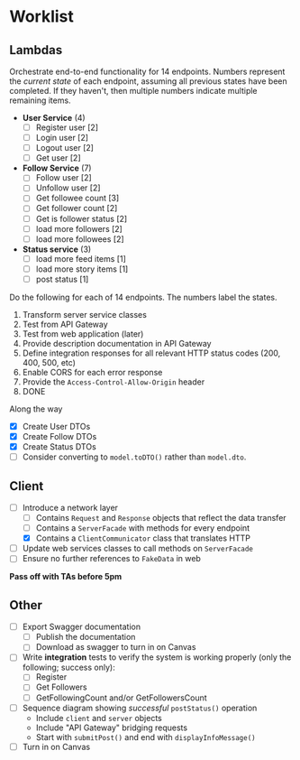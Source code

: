 # Worklist

## Lambdas

Orchestrate end-to-end functionality for 14 endpoints. Numbers represent the _current state_ of each endpoint, assuming all previous states have been completed. If they haven't, then multiple numbers indicate multiple remaining items.
* **User Service** (4)
  - [ ] Register user [2]
  - [ ] Login user [2]
  - [ ] Logout user [2]
  - [ ] Get user [2]
* **Follow Service** (7)
  - [ ] Follow user [2]
  - [ ] Unfollow user [2]
  - [ ] Get followee count [3]
  - [ ] Get follower count [2]
  - [ ] Get is follower status [2]
  - [ ] load more followers [2]
  - [ ] load more followees [2]
* **Status service** (3)
  - [ ] load more feed items [1]
  - [ ] load more story items [1]
  - [ ] post status [1]

Do the following for each of 14 endpoints. The numbers label the states.
1. Transform server service classes
2. Test from API Gateway
3. Test from web application (later)
4. Provide description documentation in API Gateway
5. Define integration responses for all relevant HTTP status codes (200, 400, 500, etc)
6. Enable CORS for each error response
7. Provide the `Access-Control-Allow-Origin` header
8. DONE

Along the way
- [x] Create User DTOs
- [x] Create Follow DTOs
- [x] Create Status DTOs
- [ ] Consider converting to `model.toDTO()` rather than `model.dto`.

## Client
- [ ] Introduce a network layer
  - [ ] Contains `Request` and `Response` objects that reflect the data transfer
  - [ ] Contains a `ServerFacade` with methods for every endpoint
  - [x] Contains a `ClientCommunicator` class that translates HTTP
- [ ] Update web services classes to call methods on `ServerFacade`
- [ ] Ensure no further references to `FakeData` in web

**Pass off with TAs before 5pm**

## Other
- [ ] Export Swagger documentation
  - [ ] Publish the documentation
  - [ ] Download as swagger to turn in on Canvas
- [ ] Write **integration** tests to verify the system is working properly (only the following; success only):
  - [ ] Register
  - [ ] Get Followers
  - [ ] GetFollowingCount and/or GetFollowersCount
- [ ] Sequence diagram showing _successful_ `postStatus()` operation
  * Include `client` and `server` objects
  * Include "API Gateway" bridging requests
  * Start with `submitPost()` and end with `displayInfoMessage()`
- [ ] Turn in on Canvas
